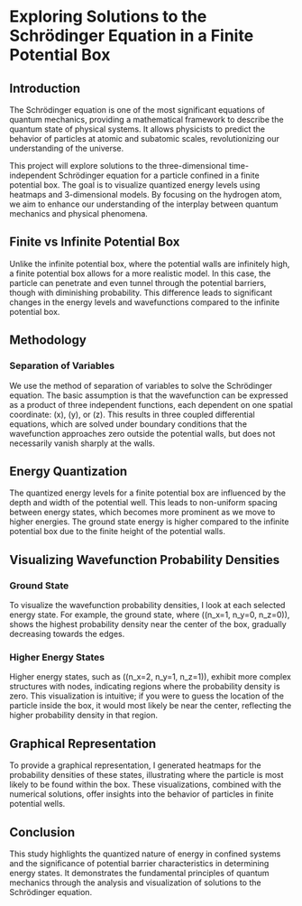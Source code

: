 # Exploring Solutions to the Schrödinger Equation in a Finite Potential Box

## Introduction

The Schrödinger equation is one of the most significant equations of quantum mechanics, providing a mathematical framework to describe the quantum state of physical systems. It allows physicists to predict the behavior of particles at atomic and subatomic scales, revolutionizing our understanding of the universe.

This project will explore solutions to the three-dimensional time-independent Schrödinger equation for a particle confined in a finite potential box. The goal is to visualize quantized energy levels using heatmaps and 3-dimensional models. By focusing on the hydrogen atom, we aim to enhance our understanding of the interplay between quantum mechanics and physical phenomena.

## Finite vs Infinite Potential Box

Unlike the infinite potential box, where the potential walls are infinitely high, a finite potential box allows for a more realistic model. In this case, the particle can penetrate and even tunnel through the potential barriers, though with diminishing probability. This difference leads to significant changes in the energy levels and wavefunctions compared to the infinite potential box.

## Methodology

### Separation of Variables

We use the method of separation of variables to solve the Schrödinger equation. The basic assumption is that the wavefunction can be expressed as a product of three independent functions, each dependent on one spatial coordinate: \(x\), \(y\), or \(z\). This results in three coupled differential equations, which are solved under boundary conditions that the wavefunction approaches zero outside the potential walls, but does not necessarily vanish sharply at the walls.

## Energy Quantization

The quantized energy levels for a finite potential box are influenced by the depth and width of the potential well. This leads to non-uniform spacing between energy states, which becomes more prominent as we move to higher energies. The ground state energy is higher compared to the infinite potential box due to the finite height of the potential walls.

## Visualizing Wavefunction Probability Densities

### Ground State

To visualize the wavefunction probability densities, I look at each selected energy state. For example, the ground state, where \((n_x=1, n_y=0, n_z=0)\), shows the highest probability density near the center of the box, gradually decreasing towards the edges.

### Higher Energy States

Higher energy states, such as \((n_x=2, n_y=1, n_z=1)\), exhibit more complex structures with nodes, indicating regions where the probability density is zero. This visualization is intuitive; if you were to guess the location of the particle inside the box, it would most likely be near the center, reflecting the higher probability density in that region.

## Graphical Representation

To provide a graphical representation, I generated heatmaps for the probability densities of these states, illustrating where the particle is most likely to be found within the box. These visualizations, combined with the numerical solutions, offer insights into the behavior of particles in finite potential wells.

## Conclusion

This study highlights the quantized nature of energy in confined systems and the significance of potential barrier characteristics in determining energy states. It demonstrates the fundamental principles of quantum mechanics through the analysis and visualization of solutions to the Schrödinger equation.

